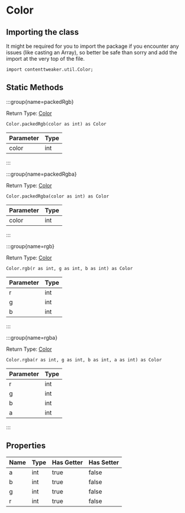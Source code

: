# Color

## Importing the class

It might be required for you to import the package if you encounter any issues (like casting an Array), so better be safe than sorry and add the import at the very top of the file.
```zenscript
import contenttweaker.util.Color;
```


## Static Methods

:::group{name=packedRgb}

Return Type: [Color](/mods/contenttweaker/util/Color)

```zenscript
Color.packedRgb(color as int) as Color
```

| Parameter | Type |
|-----------|------|
| color     | int  |


:::

:::group{name=packedRgba}

Return Type: [Color](/mods/contenttweaker/util/Color)

```zenscript
Color.packedRgba(color as int) as Color
```

| Parameter | Type |
|-----------|------|
| color     | int  |


:::

:::group{name=rgb}

Return Type: [Color](/mods/contenttweaker/util/Color)

```zenscript
Color.rgb(r as int, g as int, b as int) as Color
```

| Parameter | Type |
|-----------|------|
| r         | int  |
| g         | int  |
| b         | int  |


:::

:::group{name=rgba}

Return Type: [Color](/mods/contenttweaker/util/Color)

```zenscript
Color.rgba(r as int, g as int, b as int, a as int) as Color
```

| Parameter | Type |
|-----------|------|
| r         | int  |
| g         | int  |
| b         | int  |
| a         | int  |


:::

## Properties

| Name | Type | Has Getter | Has Setter |
|------|------|------------|------------|
| a    | int  | true       | false      |
| b    | int  | true       | false      |
| g    | int  | true       | false      |
| r    | int  | true       | false      |

